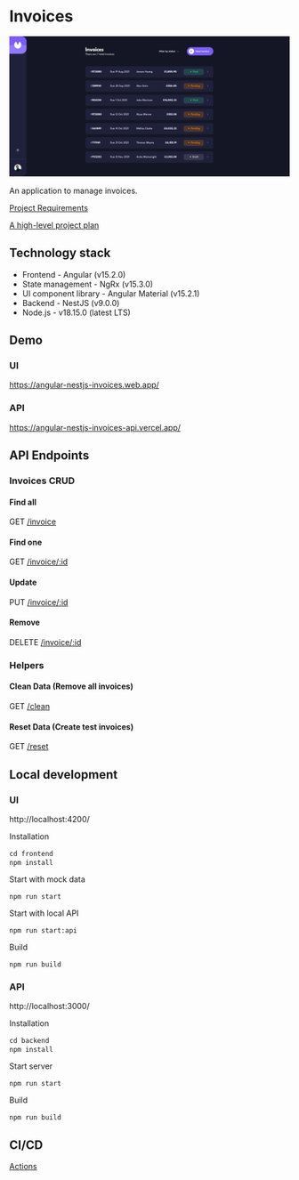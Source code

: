 # Invoices

![dark.png](documentation%2Fdark.png)

An application to manage invoices.

[Project Requirements](documentation%2Frequirements.md)

[A high-level project plan](documentation%2Fhigh-level-plan.md)

## Technology stack
- Frontend - Angular (v15.2.0)
- State management - NgRx (v15.3.0)
- UI component library - Angular Material (v15.2.1)
- Backend - NestJS (v9.0.0)
- Node.js - v18.15.0 (latest LTS)

## Demo
### UI
https://angular-nestjs-invoices.web.app/

### API
https://angular-nestjs-invoices-api.vercel.app/

## API Endpoints

### Invoices CRUD

#### Find all
GET [/invoice](https://angular-nestjs-invoices-api.vercel.app/invoice)

#### Find one
GET [/invoice/:id](https://angular-nestjs-invoices-api.vercel.app/invoice/RT3080)

#### Update
PUT [/invoice/:id](https://angular-nestjs-invoices-api.vercel.app/invoice/RT3080)

#### Remove
DELETE [/invoice/:id](https://angular-nestjs-invoices-api.vercel.app/invoice/RT3080)


### Helpers

#### Clean Data (Remove all invoices)
GET [/clean](https://angular-nestjs-invoices-api.vercel.app/clean)

#### Reset Data (Create test invoices)
GET [/reset](https://angular-nestjs-invoices-api.vercel.app/reset)


## Local development

### UI
http://localhost:4200/

Installation
```
cd frontend
npm install
```

Start with mock data
```
npm run start
```

Start with local API
```
npm run start:api
```

Build
```
npm run build
```

### API
http://localhost:3000/

Installation
```
cd backend
npm install
```

Start server
```
npm run start
```

Build
```
npm run build
```

## CI/CD

[Actions](https://github.com/alexsds/angular-nestjs-invoices/actions)
